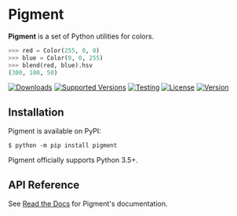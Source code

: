 # Pigment

**Pigment** is a set of Python utilities for colors.

```py
>>> red = Color(255, 0, 0)
>>> blue = Color(0, 0, 255)
>>> blend(red, blue).hsv
(300, 100, 50)
```

[![Downloads](https://pepy.tech/badge/pigment)](https://pepy.tech/project/pigment)
[![Supported Versions](https://img.shields.io/pypi/pyversions/pigment.svg)](https://pypi.org/project/pigment)
[![Testing](https://img.shields.io/github/workflow/status/bsoyka/pigment/Testing%20with%20pytest?label=tests)](https://github.com/bsoyka/pigment/actions?query=workflow%3A%22Testing+with+pytest%22)
[![License](https://img.shields.io/pypi/l/pigment)](https://github.com/bsoyka/pigment/blob/master/LICENSE)
[![Version](https://img.shields.io/pypi/v/pigment?label=latest)](https://pypi.org/project/pigment)

## Installation

Pigment is available on PyPI:

```console
$ python -m pip install pigment
```

Pigment officially supports Python 3.5+.

## API Reference

See [Read the Docs](https://pigment.readthedocs.io) for Pigment's documentation.
